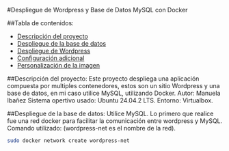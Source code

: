 #Despliegue de Wordpress y Base de Datos MySQL con Docker

##Tabla de contenidos:
- [Descripción del proyecto](#descripción-del-proyecto)
- [Despliegue de la base de datos](#despliegue-de-la-base-de-datos)
- [Despliegue de Wordpress](#despliegue-de-wordpress)
- [Configuración adicional](#configuración-adicional)
- [Personalización de la imagen](#personalización-de-la-imagen)



##Descripción del proyecto:
Este proyecto despliega una aplicación compuesta por multiples contenedores, estos son un sitio Wordpress y una base de datos, en mi caso utilice MySQL, utilizando Docker.
Autor: Manuela Ibañez
Sistema opertivo usado: Ubuntu 24.04.2 LTS.
Entorno: Virtualbox.

##Despliegue de la base de datos:
Utilice MySQL.
Lo primero que realice fue una red docker para facilitar la comunicación entre wordpress y MySQL.
Comando utilizado: (wordpress-net es el nombre de la red).
```bash
sudo docker network create wordpress-net
```




